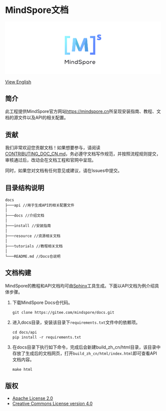 ﻿# MindSpore文档

![MindSpore Logo](resource/MindSpore-logo.png)

[View English](./README.md)

## 简介

此工程提供MindSpore官方网站<https://mindspore.cn>所呈现安装指南、教程、文档的源文件以及API的相关配置。

## 贡献

我们非常欢迎您贡献文档！如果想要参与，请阅读[CONTRIBUTING_DOC_CN.md](./CONTRIBUTING_DOC_CN.md)，务必遵守文档写作规范，并按照流程规则提交，审核通过后，改动会在文档工程和官网中呈现。

同时，如果您对文档有任何意见或建议，请在Issues中提交。

## 目录结构说明

```
docs
├───api //用于生成API的相关配置文件
│
├───docs //介绍文档
│      
├───install //安装指南
│      
├───resource //资源相关文档
│      
├───tutorials //教程相关文档
│      
└───README.md //Docs仓说明
```

## 文档构建

MindSpore的教程和API文档均可由[Sphinx](https://www.sphinx-doc.org/en/master/)工具生成。下面以API文档为例介绍具体步骤。

1. 下载MindSpore Docs仓代码。
   ```shell
   git clone https://gitee.com/mindspore/docs.git
   ```
2. 进入docs目录，安装该目录下```requirements.txt```文件中的依赖项。
   ```shell
   cd docs/api
   pip install -r requirements.txt
   ```
3. 在docs目录下执行如下命令，完成后会新建build_zh_cn/html目录，该目录中存放了生成后的文档网页，打开```build_zh_cn/html/index.html```即可查看API文档内容。
   ```
   make html
   ```

## 版权

- [Apache License 2.0](LICENSE)
- [Creative Commons License version 4.0](LICENSE-CC-BY-4.0)
